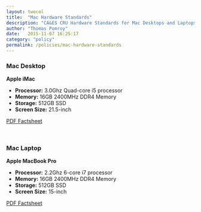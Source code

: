 ```yaml
---
layout: twocol
title:  "Mac Hardware Standards"
description: "CA&ES CRU Hardware Standards for Mac Desktops and Laptops"
author: "Thomas Pomroy"
date:   2015-11-07 16:25:17
category: "policy"
permalink: /policies/mac-hardware-standards
---
```

<h3>Mac Desktop</h3>
<p><b>Apple iMac</b></p>
<ul>
	<li><b>Processor:</b> 3.0Ghz Quad-core i5 processor</li>
	<li><b>Memory:</b> 16GB 2400MHz DDR4 Memory</li>
	<li><b>Storage:</b> 512GB SSD</li>
	<li><b>Screen Size:</b> 21.5-inch</li>
</ul>
<p><a target="_blank" href="/media/policies/21.5-inch iMac with Retina 4k.pdf">PDF Factsheet</a></p>
<br />
<h3>Mac Laptop</h3>
<p><b>Apple MacBook Pro</b></p>
<ul>
	<li><b>Processor:</b> 2.2Ghz 6-core i7 processor</li>
	<li><b>Memory:</b> 16GB 2400MHz DDR4 Memory</li>
	<li><b>Storage:</b> 512GB SSD</li>
	<li><b>Screen Size:</b> 15-inch</li>
</ul>
<p><a target="_blank" href="/media/policies/15-inch MacBook Pro.pdf">PDF Factsheet</a></p>
